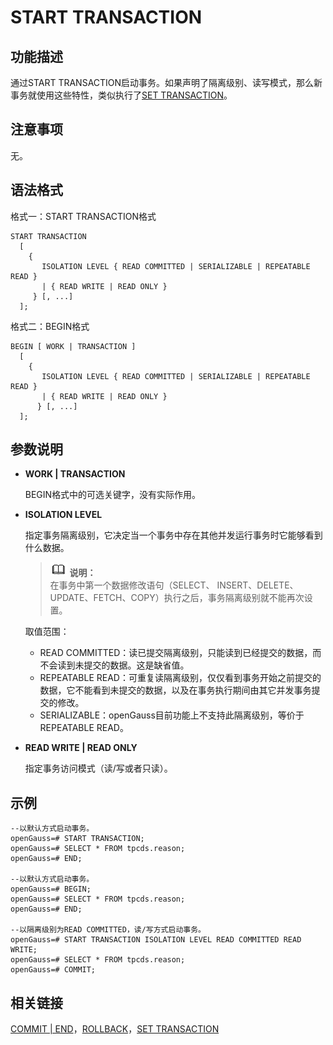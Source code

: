# START TRANSACTION<a name="ZH-CN_TOPIC_0242370656"></a>

## 功能描述<a name="zh-cn_topic_0237122192_zh-cn_topic_0059777519_s7c3a854297a0489db05671ba82a741a8"></a>

通过START TRANSACTION启动事务。如果声明了隔离级别、读写模式，那么新事务就使用这些特性，类似执行了[SET TRANSACTION](SET-TRANSACTION.md)。

## 注意事项<a name="zh-cn_topic_0237122192_zh-cn_topic_0059777519_s979f52c7c24646079e674d30c683c436"></a>

无。

## 语法格式<a name="zh-cn_topic_0237122192_zh-cn_topic_0059777519_s6726d34599a04c99b2d48c6da3e542c5"></a>

格式一：START TRANSACTION格式

```
START TRANSACTION
  [ 
    { 
       ISOLATION LEVEL { READ COMMITTED | SERIALIZABLE | REPEATABLE READ }
       | { READ WRITE | READ ONLY }
     } [, ...] 
  ];
```

格式二：BEGIN格式

```
BEGIN [ WORK | TRANSACTION ]
  [ 
    { 
       ISOLATION LEVEL { READ COMMITTED | SERIALIZABLE | REPEATABLE READ }
       | { READ WRITE | READ ONLY }
      } [, ...] 
  ];
```

## 参数说明<a name="zh-cn_topic_0237122192_zh-cn_topic_0059777519_s664d0d0976d247e1a670c733cb6d6304"></a>

-   **WORK | TRANSACTION**

    BEGIN格式中的可选关键字，没有实际作用。

-   **ISOLATION LEVEL**

    指定事务隔离级别，它决定当一个事务中存在其他并发运行事务时它能够看到什么数据。

    >![](public_sys-resources/icon-note.png) **说明：**   
    >在事务中第一个数据修改语句（SELECT、 INSERT、DELETE、UPDATE、FETCH、COPY）执行之后，事务隔离级别就不能再次设置。  

    取值范围：

    -   READ COMMITTED：读已提交隔离级别，只能读到已经提交的数据，而不会读到未提交的数据。这是缺省值。
    -   REPEATABLE READ：可重复读隔离级别，仅仅看到事务开始之前提交的数据，它不能看到未提交的数据，以及在事务执行期间由其它并发事务提交的修改。
    -   SERIALIZABLE：openGauss目前功能上不支持此隔离级别，等价于REPEATABLE READ。

-   **READ WRITE | READ ONLY**

    指定事务访问模式（读/写或者只读）。


## 示例<a name="zh-cn_topic_0237122192_zh-cn_topic_0059777519_s8c971e0651d14f0a96a3e8c8c3e4c4de"></a>

```
--以默认方式启动事务。
openGauss=# START TRANSACTION;
openGauss=# SELECT * FROM tpcds.reason;
openGauss=# END;

--以默认方式启动事务。
openGauss=# BEGIN;
openGauss=# SELECT * FROM tpcds.reason;
openGauss=# END;

--以隔离级别为READ COMMITTED，读/写方式启动事务。
openGauss=# START TRANSACTION ISOLATION LEVEL READ COMMITTED READ WRITE;
openGauss=# SELECT * FROM tpcds.reason;
openGauss=# COMMIT;
```

## 相关链接<a name="zh-cn_topic_0237122192_zh-cn_topic_0059777519_s144c0965b0ba447e9d3a73dd5dac1aad"></a>

[COMMIT | END](COMMIT-END.md)，[ROLLBACK](ROLLBACK.md)，[SET TRANSACTION](SET-TRANSACTION.md)


